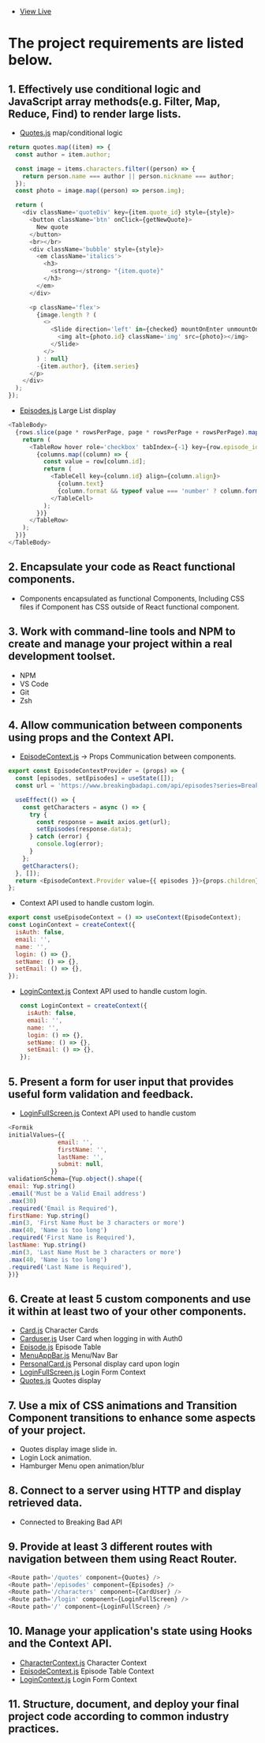 - [View Live](https://bills-crud-app-frontend.netlify.app/characters)

# The project requirements are listed below.

## 1. Effectively use conditional logic and JavaScript array methods(e.g. Filter, Map, Reduce, Find) to render large lists.

- [Quotes.js](/src/Components/Quote.js) map/conditional logic

```javascript
return quotes.map((item) => {
  const author = item.author;

  const image = items.characters.filter((person) => {
    return person.name === author || person.nickname === author;
  });
  const photo = image.map((person) => person.img);

  return (
    <div className='quoteDiv' key={item.quote_id} style={style}>
      <button className='btn' onClick={getNewQuote}>
        New quote
      </button>
      <br></br>
      <div className='bubble' style={style}>
        <em className='italics'>
          <h3>
            <strong></strong> "{item.quote}"
          </h3>
        </em>
      </div>

      <p className='flex'>
        {image.length ? (
          <>
            <Slide direction='left' in={checked} mountOnEnter unmountOnExit>
              <img alt={photo.id} className='img' src={photo}></img>
            </Slide>
          </>
        ) : null}
        -{item.author}, {item.series}
      </p>
    </div>
  );
});
```

- [Episodes.js](/src/Components/Episodes.js) Large List display

```javascript
<TableBody>
  {rows.slice(page * rowsPerPage, page * rowsPerPage + rowsPerPage).map((row) => {
    return (
      <TableRow hover role='checkbox' tabIndex={-1} key={row.episode_id}>
        {columns.map((column) => {
          const value = row[column.id];
          return (
            <TableCell key={column.id} align={column.align}>
              {column.text}
              {column.format && typeof value === 'number' ? column.format(value) : value}
            </TableCell>
          );
        })}
      </TableRow>
    );
  })}
</TableBody>
```

## 2. Encapsulate your code as React functional components.

- Components encapsulated as functional Components, Including CSS files if Component has CSS outside of React functional component.

## 3. Work with command-line tools and NPM to create and manage your project within a real development toolset.

- NPM
- VS Code
- Git
- Zsh

## 4. Allow communication between components using props and the Context API.

- [EpisodeContext.js](/src/contexts/EpisodeContext.js) -> Props Communication between components.

```javascript
export const EpisodeContextProvider = (props) => {
  const [episodes, setEpisodes] = useState([]);
  const url = 'https://www.breakingbadapi.com/api/episodes?series=Breaking+Bad';

  useEffect(() => {
    const getCharacters = async () => {
      try {
        const response = await axios.get(url);
        setEpisodes(response.data);
      } catch (error) {
        console.log(error);
      }
    };
    getCharacters();
  }, []);
  return <EpisodeContext.Provider value={{ episodes }}>{props.children}</EpisodeContext.Provider>;
};
```

- Context API used to handle custom login.

```javascript
export const useEpisodeContext = () => useContext(EpisodeContext);
const LoginContext = createContext({
  isAuth: false,
  email: '',
  name: '',
  login: () => {},
  setName: () => {},
  setEmail: () => {},
});
```

- [LoginContext.js](/src/contexts/LonginContext.js) Context API used to handle custom login.
  ```javascript
  const LoginContext = createContext({
    isAuth: false,
    email: '',
    name: '',
    login: () => {},
    setName: () => {},
    setEmail: () => {},
  });
  ```

## 5. Present a form for user input that provides useful form validation and feedback.

- [LoginFullScreen.js](/src/Components/LoginFullScreen.js) Context API used to handle custom

```javascript
<Formik
initialValues={{
              email: '',
              firstName: '',
              lastName: '',
              submit: null,
            }}
validationSchema={Yup.object().shape({
email: Yup.string()
.email('Must be a Valid Email address')
.max(30)
.required('Email is Required'),
firstName: Yup.string()
.min(3, 'First Name Must be 3 characters or more')
.max(40, 'Name is too long')
.required('First Name is Required'),
lastName: Yup.string()
.min(3, 'Last Name Must be 3 characters or more')
.max(40, 'Name is too long')
.required('Last Name is Required'),
})}
```

## 6. Create at least 5 custom components and use it within at least two of your other components.

- [Card.js](/src/contexts/CharacterContext.js) Character Cards
- [Carduser.js](/src/contexts/EpisodeContext.js) User Card when logging in with Auth0
- [Episode.js](/src/contexts/LoginContext.js) Episode Table
- [MenuAppBar.js](/src/contexts/LoginContext.js) Menu/Nav Bar
- [PersonalCard.js](/src/contexts/LoginContext.js) Personal display card upon login
- [LoginFullScreen.js](/src/contexts/LoginContext.js) Login Form Context
- [Quotes.js](/src/contexts/LoginContext.js) Quotes display

## 7. Use a mix of CSS animations and Transition Component transitions to enhance some aspects of your project.

- Quotes display image slide in.
- Login Lock animation.
- Hamburger Menu open animation/blur

## 8. Connect to a server using HTTP and display retrieved data.

- Connected to Breaking Bad API

## 9. Provide at least 3 different routes with navigation between them using React Router.

```javascript
<Route path='/quotes' component={Quotes} />
<Route path='/episodes' component={Episodes} />
<Route path='/characters' component={CardUser} />
<Route path='/login' component={LoginFullScreen} />
<Route path='/' component={LoginFullScreen} />
```

## 10. Manage your application's state using Hooks and the Context API.

- [CharacterContext.js](/src/contexts/CharacterContext.js) Character Context
- [EpisodeContext.js](/src/contexts/EpisodeContext.js) Episode Table Context
- [LoginContext.js](/src/contexts/LoginContext.js) Login Form Context

## 11. Structure, document, and deploy your final project code according to common industry practices.
